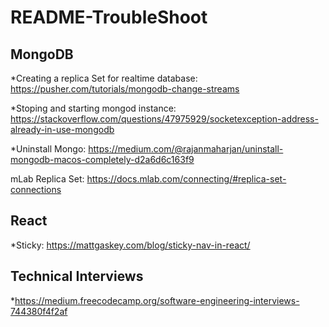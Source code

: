 # README-TroubleShoot


## MongoDB
 *Creating a replica Set for realtime database:
     https://pusher.com/tutorials/mongodb-change-streams
     
 *Stoping and starting mongod instance:
    https://stackoverflow.com/questions/47975929/socketexception-address-already-in-use-mongodb
  
 *Uninstall Mongo: https://medium.com/@rajanmaharjan/uninstall-mongodb-macos-completely-d2a6d6c163f9
 
 mLab Replica Set: https://docs.mlab.com/connecting/#replica-set-connections

## React
  *Sticky: https://mattgaskey.com/blog/sticky-nav-in-react/
  
## Technical Interviews
   *https://medium.freecodecamp.org/software-engineering-interviews-744380f4f2af
